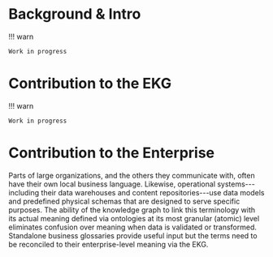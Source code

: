 # Background & Intro

!!! warn

    Work in progress

# Contribution to the EKG

!!! warn

    Work in progress

# Contribution to the Enterprise

Parts of large organizations, and the others they 
communicate with, often have their own local business language.
Likewise, operational systems---including their data warehouses
and content repositories---use data models and predefined 
physical schemas that are designed to serve specific purposes.
The ability of the knowledge graph to link this terminology
with its actual meaning defined via ontologies at its most 
granular (atomic) level eliminates confusion over meaning 
when data is validated or transformed.
Standalone business glossaries provide useful input but the 
terms need to be reconciled to their enterprise-level meaning
via the EKG.
